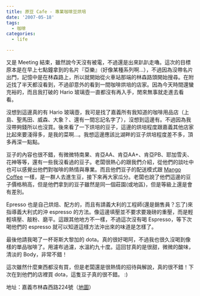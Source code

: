 ```yaml
---
title: 原豆 Cafe - 專業咖啡豆烘培
date: '2007-05-18'
tags:
  - 咖啡
categories:
  - life

---
```

又是 Meeting 結束，雖然說今天沒有被電，不過還是出來趴趴走嚕。這次的目標原本是在早上七點鐘拿到的名片『亞樂』（好像某種系列啊…），不過因為沒帶名片出門，記憶中是在林森路上，所以就開始從火車站那端的林森路頭開始搜尋。在附近找了半天都沒看到，不過卻意外的看到一間咖啡烘培的店家。因為今天時間還蠻充裕的，而且我打破的 Hario 玻璃壺一直都沒有再入手，閒來無事就走進去看看。  
  
沒想到這邊真的有 Hario 玻璃壺，我可是找了嘉義所有我知道的咖啡用品店（上島、聖馬田、威森、大象？、還有一間忘記名字了），沒想到這邊有。不過因為我沒帶夠錢所以也沒買。後來看了一下烘培的豆子，這邊的烘培程度跟嘉義其他店家比起來要淺得多，是我的菜啊…。我想這邊應該比湖畔的豆子烘培程度差不多，頂多再深一點點。  
  
豆子的內容也很不錯，有微微特南果、肯亞AA、肯亞AA+、肯亞PB、耶加雪夫、花神等等，還有一些我沒看過的豆子。老闆很熱心的跟我們介紹，從他們的談吐中也可以感覺出他們對咖啡的熱情與專業。而且他們豆子的配送模式跟 [Mango Coffee](http://yurenju.blogspot.com/2006/12/mango-coffee.html) 一樣，是一群人去進生豆，接下來再大家瓜分。老闆也說了他們這邊的豆子價格稍高，但是他們拿到的豆子雖然是同一個莊園(或地區)，但是等級上還是會有差別。  
  
Epresso 也是自己烘焙、配方的，而且有請義大利的工程師(還是銷售員？忘了)來指導義大利式的沖 espresso 的方法。像這邊填壓並不要求要幾磅的重壓，而是輕輕填壓、敲粉、磨平。這跟其他地方不一樣，不過這次沒有喝 Espresso，等下次喝他們的 espresso 就可以知道這樣方法沖出來的味道是怎樣了。  
  
最後他請我喝了一杯哥斯大黎加的 dota。真的很好喝阿，不過我也很久沒喝到像樣的單品咖啡了。用濾布過濾，水溫約九十度。這回甘真的是很甜，微微的酸味，清淡的 Body，非常不錯！  
  
這次雖然什麼東西都沒有買，但是老闆還是很熱情的招待與解說，真的很不錯！下次在到他們的店裡買 dota，這隻豆子真的很不錯。 :)  
  
地址：嘉義市林森西路224號（[地圖](http://maps.google.com/maps/ms?ie=UTF8&hl=en&msa=0&msid=102940795217138094975.000001129d903517340e6)）